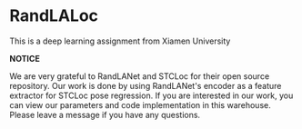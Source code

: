 # RandLALoc
This is a deep learning assignment from Xiamen University

**NOTICE**


We are very grateful to RandLANet and STCLoc for their open source repository.
Our work is done by using RandLANet's encoder as a feature extractor for STCLoc pose regression.
If you are interested in our work, you can view our parameters and code implementation in this warehouse.
Please leave a message if you have any questions.
